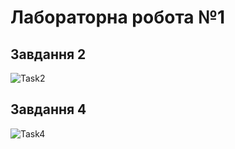 # Лабораторна робота №1 #

## Завдання 2
![Task2](/screenshots/s1.jpg?raw=true "Task 2")

## Завдання 4
![Task4](/screenshots/s2.jpg?raw=true "Task 4")
